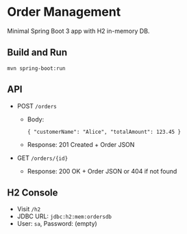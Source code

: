# Order Management

Minimal Spring Boot 3 app with H2 in-memory DB.

## Build and Run

```
mvn spring-boot:run
```

## API

- POST `/orders`
  - Body:
    ```
    { "customerName": "Alice", "totalAmount": 123.45 }
    ```
  - Response: 201 Created + Order JSON

- GET `/orders/{id}`
  - Response: 200 OK + Order JSON or 404 if not found

## H2 Console

- Visit `/h2`
- JDBC URL: `jdbc:h2:mem:ordersdb`
- User: `sa`, Password: (empty)
